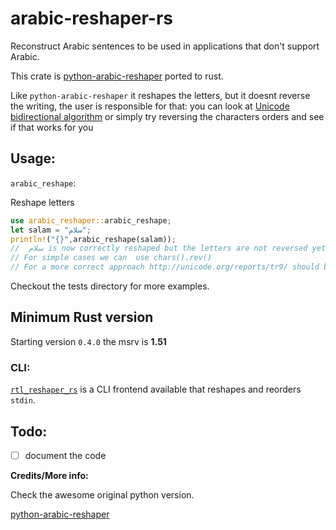 # arabic-reshaper-rs

Reconstruct Arabic sentences to be used in applications that don't support Arabic.

This crate is [python-arabic-reshaper](https://github.com/mpcabd/python-arabic-reshaper) ported to rust.

Like `python-arabic-reshaper` it reshapes the letters, but it doesnt reverse the writing, the user is responsible for that: you can look at [Unicode bidirectional algorithm](http://unicode.org/reports/tr9/) or simply try reversing the characters orders and see if that works for you

## Usage:

`arabic_reshape`:

Reshape letters

```rust
use arabic_reshaper::arabic_reshape;
let salam = "سلام";
println!("{}",arabic_reshape(salam));
//  سلام is now correctly reshaped but the letters are not reversed yet
// For simple cases we can  use chars().rev()
// For a more correct approach http://unicode.org/reports/tr9/ should be used (via https://docs.rs/unic_bidi crate for example)
```

Checkout the tests directory for more examples.

## Minimum Rust version
Starting version `0.4.0` the msrv is  **1.51**

### CLI:

[`rtl_reshaper_rs`](https://github.com/NightMachinary/rtl_reshaper_rs) is a CLI frontend available that reshapes and reorders `stdin`.

## Todo:

- [ ] document the code

**Credits/More info:**

Check the awesome original python version.

[python-arabic-reshaper](https://github.com/mpcabd/python-arabic-reshaper)
